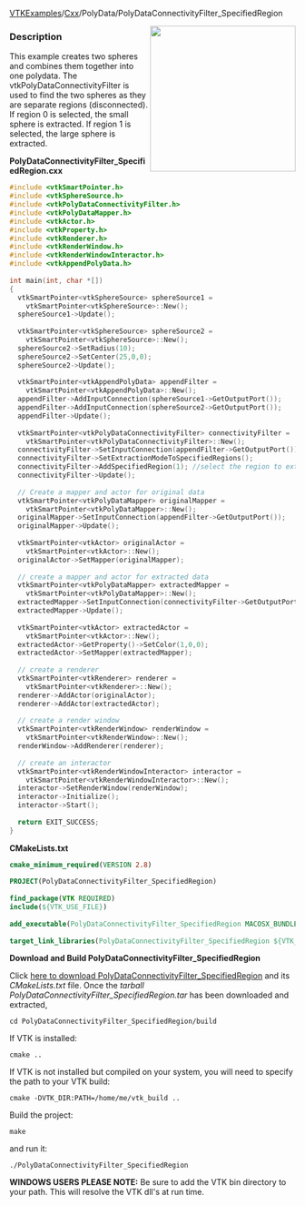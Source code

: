 [VTKExamples](/home/)/[Cxx](/Cxx)/PolyData/PolyDataConnectivityFilter_SpecifiedRegion

<img align="right" src="https://github.com/lorensen/VTKExamples/blob/gh-pages/Testing/Baseline/PolyData/TestPolyDataConnectivityFilter_SpecifiedRegion.png?raw=true" width="256" />

### Description
This example creates two spheres and combines them together into one polydata. The vtkPolyDataConnectivityFilter is used to find the two spheres as they are separate regions (disconnected). If region 0 is selected, the small sphere is extracted. If region 1 is selected, the large sphere is extracted.

**PolyDataConnectivityFilter_SpecifiedRegion.cxx**
```c++
#include <vtkSmartPointer.h>
#include <vtkSphereSource.h>
#include <vtkPolyDataConnectivityFilter.h>
#include <vtkPolyDataMapper.h>
#include <vtkActor.h>
#include <vtkProperty.h>
#include <vtkRenderer.h>
#include <vtkRenderWindow.h>
#include <vtkRenderWindowInteractor.h>
#include <vtkAppendPolyData.h>
 
int main(int, char *[])
{
  vtkSmartPointer<vtkSphereSource> sphereSource1 = 
    vtkSmartPointer<vtkSphereSource>::New();
  sphereSource1->Update();
  
  vtkSmartPointer<vtkSphereSource> sphereSource2 = 
    vtkSmartPointer<vtkSphereSource>::New();
  sphereSource2->SetRadius(10);
  sphereSource2->SetCenter(25,0,0);
  sphereSource2->Update();
  
  vtkSmartPointer<vtkAppendPolyData> appendFilter = 
    vtkSmartPointer<vtkAppendPolyData>::New();
  appendFilter->AddInputConnection(sphereSource1->GetOutputPort());
  appendFilter->AddInputConnection(sphereSource2->GetOutputPort());
  appendFilter->Update();
  
  vtkSmartPointer<vtkPolyDataConnectivityFilter> connectivityFilter = 
    vtkSmartPointer<vtkPolyDataConnectivityFilter>::New();
  connectivityFilter->SetInputConnection(appendFilter->GetOutputPort());
  connectivityFilter->SetExtractionModeToSpecifiedRegions(); 
  connectivityFilter->AddSpecifiedRegion(1); //select the region to extract here
  connectivityFilter->Update();
  
  // Create a mapper and actor for original data
  vtkSmartPointer<vtkPolyDataMapper> originalMapper = 
    vtkSmartPointer<vtkPolyDataMapper>::New();
  originalMapper->SetInputConnection(appendFilter->GetOutputPort());
  originalMapper->Update();
  
  vtkSmartPointer<vtkActor> originalActor = 
    vtkSmartPointer<vtkActor>::New();
  originalActor->SetMapper(originalMapper);
  
  // create a mapper and actor for extracted data
  vtkSmartPointer<vtkPolyDataMapper> extractedMapper = 
    vtkSmartPointer<vtkPolyDataMapper>::New();
  extractedMapper->SetInputConnection(connectivityFilter->GetOutputPort());
  extractedMapper->Update();
  
  vtkSmartPointer<vtkActor> extractedActor = 
    vtkSmartPointer<vtkActor>::New();
  extractedActor->GetProperty()->SetColor(1,0,0);
  extractedActor->SetMapper(extractedMapper);
  
  // create a renderer
  vtkSmartPointer<vtkRenderer> renderer = 
    vtkSmartPointer<vtkRenderer>::New();
  renderer->AddActor(originalActor);
  renderer->AddActor(extractedActor);
  
  // create a render window
  vtkSmartPointer<vtkRenderWindow> renderWindow = 
    vtkSmartPointer<vtkRenderWindow>::New();
  renderWindow->AddRenderer(renderer);
  
  // create an interactor
  vtkSmartPointer<vtkRenderWindowInteractor> interactor = 
    vtkSmartPointer<vtkRenderWindowInteractor>::New();
  interactor->SetRenderWindow(renderWindow);
  interactor->Initialize();
  interactor->Start();
  
  return EXIT_SUCCESS;
}
```
**CMakeLists.txt**
```cmake
cmake_minimum_required(VERSION 2.8)
 
PROJECT(PolyDataConnectivityFilter_SpecifiedRegion)
 
find_package(VTK REQUIRED)
include(${VTK_USE_FILE})
 
add_executable(PolyDataConnectivityFilter_SpecifiedRegion MACOSX_BUNDLE PolyDataConnectivityFilter_SpecifiedRegion.cxx)
 
target_link_libraries(PolyDataConnectivityFilter_SpecifiedRegion ${VTK_LIBRARIES})
```

**Download and Build PolyDataConnectivityFilter_SpecifiedRegion**

Click [here to download PolyDataConnectivityFilter_SpecifiedRegion](https://github.com/lorensen/VTKWikiExamplesTarballs/raw/master/PolyDataConnectivityFilter_SpecifiedRegion.tar) and its *CMakeLists.txt* file.
Once the *tarball PolyDataConnectivityFilter_SpecifiedRegion.tar* has been downloaded and extracted,
```
cd PolyDataConnectivityFilter_SpecifiedRegion/build 
```
If VTK is installed:
```
cmake ..
```
If VTK is not installed but compiled on your system, you will need to specify the path to your VTK build:
```
cmake -DVTK_DIR:PATH=/home/me/vtk_build ..
```
Build the project:
```
make
```
and run it:
```
./PolyDataConnectivityFilter_SpecifiedRegion
```
**WINDOWS USERS PLEASE NOTE:** Be sure to add the VTK bin directory to your path. This will resolve the VTK dll's at run time.

